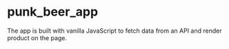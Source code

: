# punk_beer_app
The app is built with vanilla JavaScript to fetch data from an API and render product on the page. 
